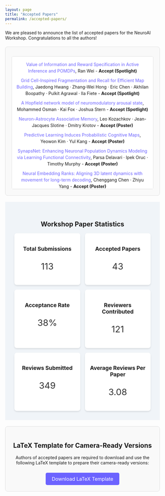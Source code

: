 ```yaml
---
layout: page
title: "Accepted Papers"
permalink: /accepted-papers/
---
```



<!-- # Accepted Papers -->
We are pleased to announce the list of accepted papers for the NeuroAI Workshop. Congratulations to all the authors! 

<section id="accepted-papers" class="accepted-papers">
<!--   <h2>Accepted Papers</h2> -->
<!--   <p>We are pleased to announce the list of accepted papers for the NeuroAI Workshop. Congratulations to all the authors!</p> -->
  <div class="scrollable-box">
    <ul>
      <li><a href="https://openreview.net/forum?id=ZyQvVHlRLD" target="_blank">Value of Information and Reward Specification in Active Inference and POMDPs</a>, Ran Wei - <strong>Accept (Spotlight)</strong></li>
      <li><a href="https://openreview.net/forum?id=bmUUynN7Rm" target="_blank">Grid Cell-Inspired Fragmentation and Recall for Efficient Map Building</a>, Jaedong Hwang · Zhang-Wei Hong · Eric Chen · Akhilan Boopathy · Pulkit Agrawal · Ila Fiete - <strong>Accept (Spotlight)</strong></li>
      <li><a href="https://openreview.net/forum?id=sMhh9O7erA" target="_blank">A Hopfield network model of neuromodulatory arousal state</a>, Mohammed Osman · Kai Fox · Joshua Stern - <strong>Accept (Spotlight)</strong></li>
      <li><a href="https://openreview.net/forum?id=h1pL7JiKsA" target="_blank">Neuron-Astrocyte Associative Memory</a>, Leo Kozachkov · Jean-Jacques Slotine · Dmitry Krotov - <strong>Accept (Poster)</strong></li>
      <li><a href="https://openreview.net/forum?id=O9bbw7BLmP" target="_blank">Predictive Learning Induces Probabilistic Cognitive Maps</a>, Yeowon Kim · Yul Kang - <strong>Accept (Poster)</strong></li>
      <li><a href="https://openreview.net/forum?id=DQTWA7Zn8w" target="_blank">SynapsNet: Enhancing Neuronal Population Dynamics Modeling via Learning Functional Connectivity</a>, Parsa Delavari · Ipek Oruc · Timothy Murphy - <strong>Accept (Poster)</strong></li>
      <li><a href="https://openreview.net/forum?id=bhEbz31fRG" target="_blank">Neural Embedding Ranks: Aligning 3D latent dynamics with movement for long-term decoding</a>, Chenggang Chen · Zhiyu Yang - <strong>Accept (Poster)</strong></li>
      <li><a href="https://openreview.net/forum?id=Bs7056BKVf" target="_blank">What should a neuron aim for? Designing local objective functions based on information theory</a>, Andreas Schneider · Valentin Neuhaus · David A. Ehrlich · Alexander Ecker · Abdullah Makkeh · Viola Priesemann · Michael Wibral - <strong>Accept (Poster)</strong></li>
      <li><a href="https://openreview.net/forum?id=LWPoA68TFT" target="_blank">Parallel Decision-Making yields Disentangled World Models: Impact and Implications</a>, Pantelis Vafidis · Aman Bhargava · Antonio Rangel - <strong>Accept (Poster)</strong></li>
      <li><a href="https://openreview.net/forum?id=Oe3aBqmaQp" target="_blank">RNN Replay: Leakage and Underdamped Dynamics</a>, Josue Casco-Rodriguez · Richard Baraniuk - <strong>Accept (Poster)</strong></li>
      <li><a href="https://openreview.net/forum?id=uzFLOMJPH4" target="_blank">Decoupling the Contributions of Spatio-Temporal Coding: From ANNs to SNNs</a>, Yihao Li · Hanle Zheng · Jiaxin Guo · Lei Deng - <strong>Accept (Poster)</strong></li>
      <li><a href="https://openreview.net/forum?id=TYk2ygbsqp" target="_blank">Proliferation of cosine-tuning in both artificial spiking and cortical neural networks during learning</a>, Tengjun Liu · Yansong Chua · Yiwei Zhang · Yuxiao Ning · Guihua Wan · Zijun Wan · Shaomin Zhang · Weidong Chen - <strong>Accept (Poster)</strong></li>
      <li><a href="https://openreview.net/forum?id=HX0e4xDsg9" target="_blank">Not so griddy: Internal representations of RNNs path integrating more than one agent</a>, William Redman · Francisco Acosta · Santiago Acosta-Mendoza · Nina Miolane - <strong>Accept (Poster)</strong></li>
      <li><a href="https://openreview.net/forum?id=RvhkdGwQ19" target="_blank">Improving out-of-distribution generalization by mimicking the human visual diet.</a>, Spandan Madan · You Li · Mengmi Zhang · Hanspeter Pfister · Gabriel Kreiman - <strong>Accept (Poster)</strong></li>
      <li><a href="https://openreview.net/forum?id=DzCxA1iovy" target="_blank">Liquid Resistance Liquid Capacitance Networks</a>, Mónika Farsang · Sophie Neubauer · Radu Grosu - <strong>Accept (Poster)</strong></li>
      <li><a href="https://openreview.net/forum?id=YSJW2qNTlk" target="_blank">Beyond Directed Acyclic Computation Graph with Cyclic Neural Network</a>, Liangwei Yang · Hengrui Zhang · Weizhi Zhang · Zihe Song · Jing Ma · Jiawei Zhang · Philip S Yu - <strong>Accept (Poster)</strong></li>
      <li><a href="https://openreview.net/forum?id=9duWgO4HuQ" target="_blank">Towards zero-shot adaptation of predictive models of neurons encoding posterior probability</a>, Suhas Shrinivasan · Ralf Haefner · Fabian Sinz · Edgar Walker - <strong>Accept (Poster)</strong></li>
      <li><a href="https://openreview.net/forum?id=sNPrj9y70u" target="_blank">Partial observation can induce mechanistic mismatches in data-constrained RNNs</a>, William Qian · Jacob Zavatone-Veth · Ben Ruben · Cengiz Pehlevan - <strong>Accept (Poster)</strong></li>
      <li><a href="https://openreview.net/forum?id=SimFKxPelz" target="_blank">A call for intrinsic learning</a>, Andy C Kitchen - <strong>Accept (Poster)</strong></li>
      <li><a href="https://openreview.net/forum?id=X3be6c7LYG" target="_blank">Hierarchical Control of Reaching Movements Via Compositional Gain Modulation</a>, Alessandro Salatiello · Martin Giese - <strong>Accept (Poster)</strong></li>
      <li><a href="https://openreview.net/forum?id=4dc15FtIaD" target="_blank">Path Divergence Objective: Boundedly-Rational Decision Making in Partially Observable Environments</a>, Tomáš Gavenčiak · David Hyland · Lancelot Da Costa · Michael Wooldridge · Jan Kulveit - <strong>Accept (Poster)</strong></li>
      <li><a href="https://openreview.net/forum?id=8PUy9xVjby" target="_blank">A Walsh Hadamard Derived Linear Vector Symbolic Architecture</a>, Mohammad Mahmudul Alam · Alexander Oberle · Edward Raff · Stella Biderman · Tim Oates · James Holt - <strong>Accept (Poster)</strong></li>
      <li><a href="https://openreview.net/forum?id=sGLqjAVep4" target="_blank">Natural Language-guided Neural Encoding Benchmark for Vision</a>, Taha Razzaq · Hisan Naeem · Asim Iqbal - <strong>Accept (Poster)</strong></li>
      <li><a href="https://openreview.net/forum?id=LG2qgcQ5T5" target="_blank">Dynamics Based Neural Encoding with Inter-Intra Region Connectivity</a>, Mai Gamal · Mohamed Abdel Hamid · Eman Nasef · Seif Eldawlatly · Mennatullah Siam - <strong>Accept (Poster)</strong></li>
      <li><a href="https://openreview.net/forum?id=vHqwunHvRN" target="_blank">Common visual learning constraints in transformers and newborn brains: Evidence from line drawings</a>, Lalit Pandey · Samantha Wood · Justin Wood - <strong>Accept (Poster)</strong></li>
      <li><a href="https://openreview.net/forum?id=J36z3R0sNq" target="_blank">Predictive Coding Graphs are a Superset of Feedforward Neural Networks</a>, Björn van Zwol - <strong>Accept (Poster)</strong></li>
      <li><a href="https://openreview.net/forum?id=difYimVjC9" target="_blank">The Brain's Bitter Lesson: Scaling Speech Decoding With Self-Supervised Learning</a>, Dulhan Jayalath · Gilad Landau · Brendan Shillingford · Mark Woolrich · Oiwi Parker Jones - <strong>Accept (Poster)</strong></li>
      <li><a href="https://openreview.net/forum?id=Ex6wAivo7G" target="_blank">Invariant Spatiotemporal Representation Learning for Cross-patient Seizure Classification</a>, Yuntian Wu · Yuntian Yang · Jiabao Sean Xiao · Chuan Zhou · Haochen Sui · Haoxuan Li - <strong>Accept (Poster)</strong></li>
      <li><a href="https://openreview.net/forum?id=kTiaRgZ3gt" target="_blank">Dyadic Learning in Recurrent and Feedforward Models</a>, Rasmus Høier · Kirill Kalinin · Maxence Ernoult · Christopher Zach - <strong>Accept (Poster)</strong></li>
      <li><a href="https://openreview.net/forum?id=ryVUkFPfdF" target="_blank">Need is All You Need: Homeostatic Neural Networks Adapt to Concept Shift</a>, Kingson Man · Antonio Damasio · Hartmut Neven - <strong>Accept (Poster)</strong></li>
      <li><a href="https://openreview.net/forum?id=hVYGABOWY1" target="_blank">Population Transformer: Learning Population-level Representations of Intracranial Activity</a>, Geeling Chau · Christopher Wang · Sabera Talukder · Vighnesh Subramaniam · Saraswati Soedarmadji · Yisong Yue · Boris Katz · Andrei Barbu - <strong>Accept (Poster)</strong></li>
      <li><a href="https://openreview.net/forum?id=rtwbxaEtvd" target="_blank">Learning Bayes-Optimal Representation in Partially Observable Environments via Meta-Reinforcement Learning with Predictive Coding</a>, Po-Chen Kuo · Han Hou · Will Dabney · Edgar Walker - <strong>Accept (Poster)</strong></li>
      <li><a href="https://openreview.net/forum?id=NoMgGHzJEG" target="_blank">How do Active Dendrite Networks Mitigate Catastrophic Forgetting?</a>, Sankarshan Damle · Satya Lokam · Navin Goyal - <strong>Accept (Poster)</strong></li>
      <li><a href="https://openreview.net/forum?id=xxdUVzOPWe" target="_blank">Asynchronous Hebbian/anti-Hebbian networks</a>, Henrique Reis Aguiar · Matthias Hennig - <strong>Accept (Poster)</strong></li>
      <li><a href="https://openreview.net/forum?id=YqRy8LlCwt" target="_blank">NetFormer: An interpretable model for recovering identity and structure in neural population dynamics</a>, Wuwei Zhang · Ziyu Lu · Trung Le · Hao Wang · Uygar Sümbül · Eric Shea-Brown · Lu Mi - <strong>Accept (Poster)</strong></li>
      <li><a href="https://openreview.net/forum?id=RUkMMpiSbM" target="_blank">Uncovering Neural Encoding Variability with Infinite Gaussian Process Factor Analysis</a>, Changmin Yu · Mate Lengyel - <strong>Accept (Poster)</strong></li>
      <li><a href="https://openreview.net/forum?id=VOUzuCeNVi" target="_blank">Why learn if you can infer? Robot arm control with Hierarchical Active Inference</a>, Corrado Pezzato · Christopher L Buckley · Tim Verbelen - <strong>Accept (Poster)</strong></li>
      <li><a href="https://openreview.net/forum?id=Jv3is7S152" target="_blank">Prospective Learning: Principled Extrapolation to the Future</a>, Ashwin De Silva · Rahul Ramesh · Rubing Yang · Joshua T Vogelstein · Pratik Chaudhari - <strong>Accept (Poster)</strong></li>
      <li><a href="https://openreview.net/forum?id=Uvsa7vFWcT" target="_blank">Homeostasis-aware Direct Spike Encoding for Deep Spiking Neural Networks</a>, Yechan Kang · Mingyeong Seo · Jeonghee Jo · Hyun Jae Jang · Jongkil Park · Jaewook Kim · Suyoun Lee · Jinkyu Kim · Seongsik Park - <strong>Accept (Poster)</strong></li>
      <li><a href="https://openreview.net/forum?id=hUUa9Jpwk0" target="_blank">Doing More with Less: Computational Role of Information Structure in Neural Networks based on Entropy Maximization</a>, Alexandre Pitti · Claudio Weidmann · Krzysztof Lebioda - <strong>Accept (Poster)</strong></li>
      <li><a href="https://openreview.net/forum?id=2FWkTBtSWJ" target="_blank">The Role of Cortical Variability in Supporting Few-shot Generalization: Theory and Empirical Evidence</a>, Praveen Venkatesh · Jiaqi Shang · Corbett Bennett · Sam Gale · Greggory Heller · Tamina Ramirez · Severine Durand · Eric Shea-Brown · Shawn Olsen · Stefan Mihalas - <strong>Accept (Poster)</strong></li>
      <li><a href="https://openreview.net/forum?id=noN17FcjMB" target="_blank">Brain in the Dark: Design Principles for Neuromimetic Inference under the Free Energy Principle</a>, Mehran Hossein Zadeh Bazargani · Szymon Urbas · Karl Friston - <strong>Accept (Poster)</strong></li>
      <li><a href="https://openreview.net/forum?id=kEKkagB98d" target="_blank">Multiple temporal credit assignment rules achieve comparable neural data similarity</a>, Yuhan Helena Liu · Guangyu Robert Yang · Christopher Cueva - <strong>Accept (Poster)</strong></li>
         
    </ul>
  </div>
</section>

<!-- Add CSS for Scrollable Box -->
<style>
  .accepted-papers {
    text-align: center;
    margin: 20px auto;
    padding: 20px;
    background-color: #f9f9f9;
    border: 1px solid #ddd;
    border-radius: 8px;
  }

  .scrollable-box {
    max-height: 400px; /* Adjust height to your preference */
    overflow-y: auto; /* Enable vertical scrolling */
    border: 1px solid #ddd;
    padding: 15px;
    background-color: #ffffff;
    margin-top: 10px;
    border-radius: 5px;
  }

  .scrollable-box ul {
    list-style-type: none;
    padding: 0;
    margin: 0;
  }

  .scrollable-box li {
    margin-bottom: 10px;
    line-height: 1.5;
  }

  .scrollable-box a {
    color: #6c63ff;
    text-decoration: none;
    transition: color 0.3s ease;
  }

  .scrollable-box a:hover {
    color: #5a54d6;
  }
</style>


<section id="paper-stats" class="workshop-stats">
  <h2>Workshop Paper Statistics</h2>
  <div class="stats-grid">
    <div class="stat-card">
      <i class="fas fa-file-alt"></i>
      <h3>Total Submissions</h3>
      <p>113</p>
    </div>
    <div class="stat-card">
      <i class="fas fa-check"></i>
      <h3>Accepted Papers</h3>
      <p>43</p>
    </div>
    <div class="stat-card">
      <i class="fas fa-percentage"></i>
      <h3>Acceptance Rate</h3>
      <p>38%</p>
    </div>
    <div class="stat-card">
      <i class="fas fa-users"></i>
      <h3>Reviewers Contributed</h3>
      <p>121</p>
    </div>
    <div class="stat-card">
      <i class="fas fa-comment-dots"></i>
      <h3>Reviews Submitted</h3>
      <p>349</p>
    </div>
    <div class="stat-card">
      <i class="fas fa-chart-line"></i>
      <h3>Average Reviews Per Paper</h3>
      <p>3.08</p>
    </div>
  </div>
</section>

<!-- Add some CSS -->
<style>
  .workshop-stats {
    text-align: center;
    padding: 30px; /* Reduced padding */
    background-color: #f0f4f8;
  }

  .stats-grid {
    display: grid;
    grid-template-columns: repeat(auto-fit, minmax(140px, 1fr)); /* Reduced min column width */
    gap: 15px; /* Reduced gap */
    margin-top: 15px;
  }

  .stat-card {
    background-color: white;
    padding: 15px; /* Reduced padding */
    border-radius: 8px; /* Slightly smaller border radius */
    box-shadow: 0 3px 5px rgba(0, 0, 0, 0.1); /* Slightly smaller shadow */
    transition: transform 0.3s ease, box-shadow 0.3s ease;
  }

  .stat-card:hover {
    transform: translateY(-3px); /* Reduced hover effect */
    box-shadow: 0 4px 8px rgba(0, 0, 0, 0.15); /* Reduced hover shadow */
  }

  .stat-card h3 {
    font-size: 1.1rem; /* Slightly smaller font size */
    margin-bottom: 8px;
  }

  .stat-card p {
    font-size: 1.8rem; /* Slightly smaller text */
    color: #333;
  }

  .stat-card i {
    font-size: 2.5rem; /* Smaller icon size */
    margin-bottom: 8px;
    color: #6c63ff;
  }
</style>

<!-- Add FontAwesome icons -->
<script src="https://cdnjs.cloudflare.com/ajax/libs/font-awesome/5.15.4/js/all.min.js"></script>



<section id="latex-template" class="latex-template">
  <h2>LaTeX Template for Camera-Ready Versions</h2>
  <p>Authors of accepted papers are required to download and use the following LaTeX template to prepare their camera-ready versions:</p>
  <a href="/resource/NeuroAI_latex_template.zip" class="download-button" download>
    <i class="fas fa-download"></i> Download LaTeX Template
  </a>
</section>

<!-- Add some CSS -->
<style>
  .latex-template {
    text-align: center;
    padding: 20px;
    background-color: #f9f9f9;
    border: 1px solid #ddd;
    border-radius: 8px;
    margin: 20px 0;
  }

  .download-button {
    display: inline-block;
    margin-top: 10px;
    padding: 10px 20px;
    font-size: 1rem;
    color: white;
    background-color: #6c63ff;
    text-decoration: none;
    border-radius: 5px;
    transition: background-color 0.3s ease;
  }

  .download-button:hover {
    background-color: #5a54d6;
  }
</style>

